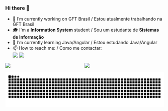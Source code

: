 ### Hi there 👋

- 💼 I’m currently working on GFT Brasil / Estou atualmente trabalhando na GFT Brasil
- 🎓 I'm a **Information System** student / Sou um estudante de **Sistemas de Informação**
- 🌱 I’m currently learning Java/Angular / Estou estudando Java/Angular
- 📫 How to reach me: / Como me contactar:
  <div> 
  <a href="https://www.linkedin.com/in/rairfs/" target="_blank"><img src="https://img.shields.io/badge/-LinkedIn-%230077B5?style=for-the-badge&logo=linkedin&logoColor=white" target="_blank"></a>
  <a href="mailto:rairafaelss@gmail.com"><img src="https://cdn.tecmasters.com.br/wp-content/uploads/2021/05/gmail.jpg" target="_blank"></a>
</div>

<div style="display: flex">
 <img width="350"  src="https://github-readme-stats.vercel.app/api?username=rairfs&show_icons=true&theme=blue-green&include_all_commits=true&count_private=true"/>
 <img width="350"  src="https://github-readme-stats.vercel.app/api/top-langs/?username=rairfs&layout=compact&langs_count=7&theme=blue-green"/>
</div>

![Snake animation](https://github.com/rairfs/rairfs/blob/main/github-contribution-grid-snake.svg)
